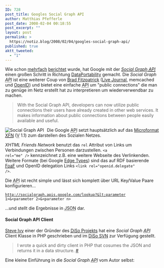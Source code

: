 ```yaml
---
ID: 728
post_title: Googles Social Graph API
author: Matthias Pfefferle
post_date: 2008-02-04 00:18:55
post_excerpt: ""
layout: post
permalink: >
  https://notiz.blog/2008/02/04/googles-social-graph-api/
published: true
aktt_tweeted:
  - "1"
---
```

Wie schon <a href="http://mrtopf.de/blog/web20/google-offnet-den-social-graph/">mehrfach</a> <a href="http://www.notsorelevant.com/2008-02-03/one-more-step-to-open-the-social-graph/">berichtet</a> wurde, hat Google mit der <em><a href="http://code.google.com/apis/socialgraph/">Social Graph <abbr title="Application Programming Interface">API</abbr></a></em> einen großen Schritt in Richtung <a href="http://dataportability.org">DataPortability</a> gemacht. Die <em>Social Graph <abbr title="Application Programming Interface">API</abbr></em> ist eine weiterer Coup von <a href="http://bradfitz.com/">Brad Fitzpatrick</a> (<a href="http://livejournal.com">Live Journal</a>, memcached und <a href="http://openid.net">OpenID</a>) und bietet eine einfache <abbr title="Application Programming Interface">API</abbr> um "public connections" die man zu genüge im Netz erstellt hat zu interpretieren um wiederverwendbar zu machen.

<blockquote>With the Social Graph API, developers can now utilize public connections their users have already created in other web services. It makes information about public connections between people easily available and useful.</blockquote>

<img src='http://notiz.blog/wp-content/uploads/2008/02/the-web.jpg' alt='Social Graph API' style='float: left; margin-right: 10px; border: none;' /> Die Google <abbr title="Application Programming Interface">API</abbr> setzt hauptsätzlich auf das <a href="http://microformats.org">Microformat</a> <abbr title="Xhtml Friends Network"><a href="http://gmpg.org/xfn/11">XFN</a></abbr> (<abbr title="Version">V</abbr> 1.1) zum darstellen des Sozialen Netzes. 

<em>XHTML Friends Network</em> benutzt das <code>rel</code> Attribut von Links um Verbindungen zwischen Personen darzustellen. <code>&lt;a rel="me" /&gt;</code> kennzeichnet z.B. eine weitere Webseite des Verlinkenden. Weitere Formate (bei Google <a href="http://code.google.com/apis/socialgraph/docs/edges.html">Edge Types</a>) sind das auf RDF basierende <abbr title="Friend of a Friend"><a href="http://www.foaf-project.org/">FoaF</a></abbr> und OpenID delegation Links <code>&lt;link rel="openid.delegate" /&gt;</code>.

Die <abbr title="Application Programming Interface">API</abbr> ist recht simple und lässt sich komplett über URL Key/Value Paare konfigurieren...

<code>http://socialgraph.apis.google.com/lookup?&lt;parameter 1&gt;&amp;&lt;parameter 2&gt;&amp;&lt;parameter n&gt;</code>

...und stellt die Ergebnisse in <abbr title="JavaScript Object Notation">JSON</abbr> dar.

<h4>Social Graph API Client</h4>
<a href="http://redmonk.net">Steve Ivy</a> einer der Gründer des <a href="http://diso-project.org/"><abbr title="Distributed Social Network">DiSo</abbr> Projekts</a> hat eine <em>Social Graph <abbr title="Application Programming Interface">API</abbr></em> Client Klasse in PHP geschrieben und im <a href="http://diso.googlecode.com/svn/php/sgapi/">DiSo SVN</a> zur Verfügung gestellt.

<blockquote>I wrote a quick and dirty client in PHP that cosumes the JSON and returns it in a data structure. <a href="http://groups.google.com/group/diso-project/browse_thread/thread/41e6436cf6d97f26">#</a></blockquote>

<!--more-->
Eine kleine Einführung in die <em>Social Graph <abbr title="Application Programming Interface">API</abbr></em> vom Autor selbst:

<object type="application/x-shockwave-flash" style="width:425px; height:350px" data="http://www.youtube.com/v/LabCylbapuM"><param name="movie" value="http://www.youtube.com/v/LabCylbapuM"></param></object>